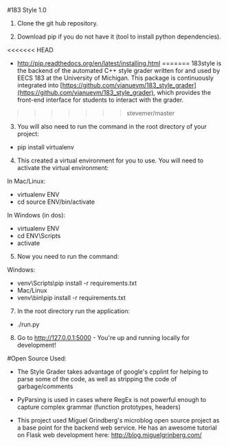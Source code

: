 #183 Style 1.0

1) Clone the git hub repository.

2) Download pip if you do not have it (tool to install python dependencies).

<<<<<<< HEAD
- http://pip.readthedocs.org/en/latest/installing.html
=======
183style is the backend of the automated C++ style grader written for and used by EECS 183 at the University of Michigan. This package is continuously integrated into [https://github.com/vianuevm/183_style_grader](https://github.com/vianuevm/183_style_grader), which provides the front-end interface for students to interact with the grader.
>>>>>>> stevemer/master

3) You will also need to run the command in the root directory of your project:

- pip install virtualenv

4) This created a virtual environment for you to use. You will need to activate the virtual environment:

In Mac/Linux:

- virtualenv ENV
- cd source ENV/bin/activate

In Windows (in dos):

- virtualenv ENV
- cd ENV\Scripts
- activate

5) Now you need to run the command:

Windows:

- venv\Scripts\pip install -r requirements.txt
- Mac/Linux
- venv\bin\pip install -r requirements.txt

7) In the root directory run the application:

- ./run.py

8) Go to http://127.0.0.1:5000 - You're up and running locally for development!


#Open Source Used:

- The Style Grader takes advantage of google's cpplint for helping to parse some of the code, as well as stripping the code of garbage/comments

- PyParsing is used in cases where RegEx is not powerful enough to capture complex grammar (function prototypes, headers)

- This project used Miguel Grindberg's microblog open source project as a base point for the backend web service. He has an awesome tutorial on Flask web development here: http://blog.miguelgrinberg.com/

